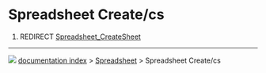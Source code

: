 # Spreadsheet Create/cs
1.  REDIRECT [Spreadsheet\_CreateSheet](Spreadsheet_CreateSheet.md)



---
![](images/Right_arrow.png) [documentation index](../README.md) > [Spreadsheet](Spreadsheet_Workbench.md) > Spreadsheet Create/cs
